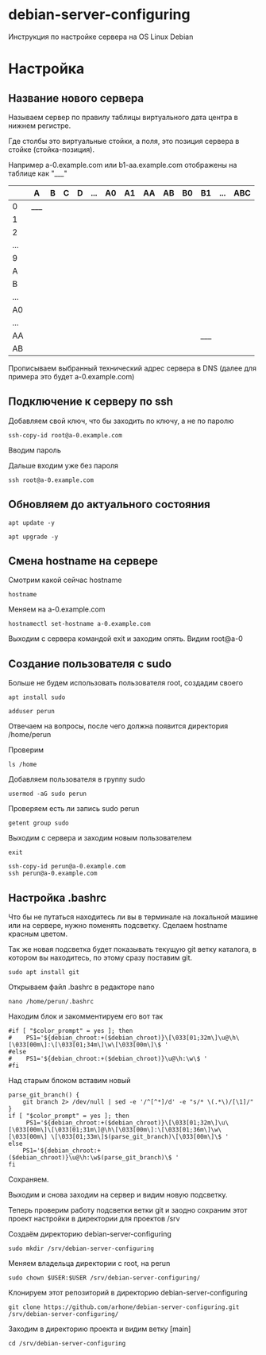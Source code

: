 # debian-server-configuring
Инструкция по настройке сервера на OS Linux Debian

# Настройка

## Название нового сервера
Называем сервер по правилу таблицы виртуального дата центра в нижнем регистре.

Где столбы это виртуальные стойки, а поля, это позиция сервера в стойке (стойка-позиция).

Например a-0.example.com или b1-aa.example.com отображены на таблице как "___"

|     | A   | B   | C   | D   | ... | A0  | A1  | AA  | AB  | B0  | B1  | ... | ABC |
|-----|-----|-----|-----|-----|-----|-----|-----|-----|-----|-----|-----|-----|----|
| 0   | ___ |
| 1   |
| 2   |
| ... |
| 9   |
| A   |
| B   |
| ... |
| A0  |
| ... |
| AA  |     |     |     |     |     |     |     |     |     |     | ___ |     |    |
| AB  |

Прописываем выбранный технический адрес сервера в DNS (далее для примера это будет a-0.example.com)

## Подключение к серверу по ssh
Добавляем свой ключ, что бы заходить по ключу, а не по паролю
```
ssh-copy-id root@a-0.example.com
```
Вводим пароль

Дальше входим уже без пароля
```
ssh root@a-0.example.com
```

## Обновляем до актуального состояния
```
apt update -y
```
```
apt upgrade -y
```

## Смена hostname на сервере
Смотрим какой сейчас hostname
```
hostname
```

Меняем на a-0.example.com
```
hostnamectl set-hostname a-0.example.com
```

Выходим с сервера командой exit и заходим опять. Видим root@a-0

## Создание пользователя с sudo
Больше не будем использовать пользователя root, создадим своего

```
apt install sudo
```

```
adduser perun
```
Отвечаем на вопросы, после чего должна появится директория /home/perun

Проверим
```
ls /home
```

Добавляем пользователя в группу sudo
```
usermod -aG sudo perun
```

Проверяем есть ли запись sudo perun
```
getent group sudo
```

Выходим с сервера и заходим новым пользователем
```
exit
```

```
ssh-copy-id perun@a-0.example.com
ssh perun@a-0.example.com
```

## Настройка .bashrc
Что бы не путаться находитесь ли вы в терминале на локальной машине или на сервере, нужно поменять подсветку. 
Сделаем hostname красным цветом.

Так же новая подсветка будет показывать текущую git ветку каталога, в котором вы находитесь, по этому сразу поставим git.

```
sudo apt install git
```

Открываем файл .bashrc в редакторе nano 
```
nano /home/perun/.bashrc
```

Находим блок и закомментируем его вот так
```
#if [ "$color_prompt" = yes ]; then
#    PS1='${debian_chroot:+($debian_chroot)}\[\033[01;32m\]\u@\h\[\033[00m\]:\[\033[01;34m\]\w\[\033[00m\]\$ '
#else
#    PS1='${debian_chroot:+($debian_chroot)}\u@\h:\w\$ '
#fi
```

Над старым блоком вставим новый
```
parse_git_branch() {
    git branch 2> /dev/null | sed -e '/^[^*]/d' -e "s/* \(.*\)/[\1]/"
}
if [ "$color_prompt" = yes ]; then
     PS1='${debian_chroot:+($debian_chroot)}\[\033[01;32m\]\u\[\033[00m\]\[\033[01;31m\]@\h\[\033[00m\]:\[\033[01;36m\]\w\[\033[00m\] \[\033[01;33m\]$(parse_git_branch)\[\033[00m\]\$ '
else
    PS1='${debian_chroot:+($debian_chroot)}\u@\h:\w$(parse_git_branch)\$ '
fi
```

Сохраняем.

Выходим и снова заходим на сервер и видим новую подсветку.

Теперь проверим работу подсветки ветки git и заодно сохраним этот проект настройки в директории для проектов /srv

Создаём директорию debian-server-configuring
```
sudo mkdir /srv/debian-server-configuring 
```

Меняем владельца директории с root, на perun
```
sudo chown $USER:$USER /srv/debian-server-configuring/
```

Клонируем этот репозиторий в директорию debian-server-configuring
```
git clone https://github.com/arhone/debian-server-configuring.git /srv/debian-server-configuring/
```

Заходим в директорию проекта и видим ветку [main]
```
cd /srv/debian-server-configuring
```